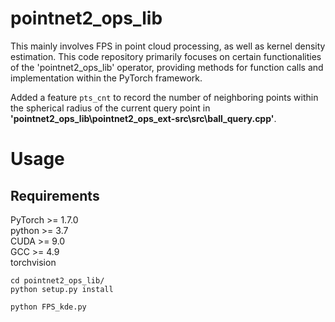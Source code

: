 # pointnet2_ops_lib
This mainly involves FPS in point cloud processing, as well as kernel density estimation. This code repository primarily focuses on certain functionalities of the 'pointnet2_ops_lib' operator, providing methods for function calls and implementation within the PyTorch framework.

Added a feature `pts_cnt` to record the number of neighboring points within the spherical radius of the current query point in **'pointnet2_ops_lib\pointnet2_ops\_ext-src\src\ball_query.cpp'**.

# Usage
## Requirements
PyTorch >= 1.7.0<br>
python >= 3.7<br>
CUDA >= 9.0<br>
GCC >= 4.9<br>
torchvision<br>

    cd pointnet2_ops_lib/
    python setup.py install
    
    python FPS_kde.py
    
